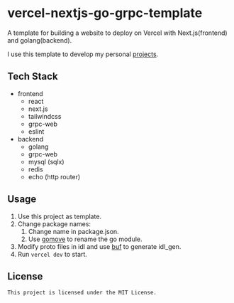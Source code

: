 # vercel-nextjs-go-grpc-template

A template for building a website to deploy on Vercel with
Next.js(frontend) and golang(backend).

I use this template to develop my
personal [projects](https://sorcererxw.com/projects).

## Tech Stack

- frontend
    - react
    - next.js
    - tailwindcss
    - grpc-web
    - eslint
- backend
    - golang
    - grpc-web
    - mysql (sqlx)
    - redis
    - echo (http router)

## Usage

1. Use this project as template.
2. Change package names:
    1. Change name in package.json.
    2. Use [gomove](https://github.com/KSubedi/gomove) to
       rename the go module.
3. Modify proto files in idl and
   use [buf](https://github.com/bufbuild/buf) to generate
   idl_gen.
4. Run `vercel dev` to start.

## License

    This project is licensed under the MIT License.